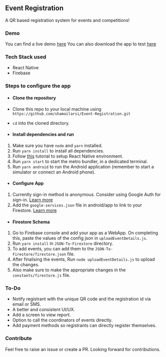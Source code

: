 ## Event Registration

A QR based registration system for events and competitions!

### Demo 

You can find a live demo [here](https://linkedIn.com/in/shamoilarsi)
You can also download the app to test [here]()

### Tech Stack used

- React Native
- Firebase

### Steps to configure the app

-  #### Clone the repository

  - Clone this repo to your local machine using `https://github.com/shamoilarsi/Event-Registration.git`
  - `cd` into the cloned directory.

-  #### Install dependencies and run

  1. Make sure you have `node` and `yarn` installed.
  2. Run `yarn install` to install all dependencies.
  3. Follow [this](https://www.tutorialspoint.com/react_native/react_native_environment_setup.htm) tutorial to setup React Native environment.
  4. Run `yarn start` to start the metro bundler, in a dedicated terminal.
  5. Run `yarn android` to run the Android application (remember to start a simulator or connect an Android phone).

-  #### Configure App

  1. Currently sign-in method is anonymous. Consider using Google Auth for sign-in. [Learn more](https://rnfirebase.io/auth/social-auth#google)
  2. Add the `google-services.json` file in android/app to link to your Firestore. [Learn more](https://rnfirebase.io/#2-android-setup)

-  #### Firestore Schema
  1. Go to Firebase console and add your app as a WebApp. On completing this, paste the values of the config json in `uploadEventDetails.js`.
  2. Run `yarn install` in `JSON-To-Firestore` directory. 
  3. To add events, you can add them to the `JSON-To-Firestore/firestore.json` file.
  4. After finalising the events, Run `node uploadEventDetails.js` to upload the changes.
  5. Also make sure to make the appropriate changes in the `constants/firestore.js` file.

### To-Do

- Notify registrant with the unique QR code and the registration id via email or SMS.
- A better and consistent UI/UX.
- Add a screen to view report.
- Option to call the coordinators of events directly.
- Add payment methods so registrants can directly register themselves.

### Contribute

Feel free to raise an issue or create a PR. Looking forward for contributions.
